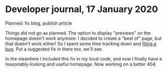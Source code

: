 # Developer journal, 17 January 2020

Planned: fix blog, publish article

Things did not go as planned. The option to display "previews" on the homepage
doesn't work anymore. I decided to create a "best of" page, but that doesn't
work either! So I spent some time tracking down and
[filing a bug](https://github.com/cryogen-project/cryogen-core/issues/135).
Put a suggested fix in there too, we'll see.

In the meantime I included this fix in my local code, and now I finally have
a reasonably-looking and useful homepage. Now working on a better 404.
